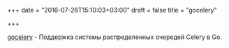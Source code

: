 +++
date = "2016-07-26T15:10:03+03:00"
draft = false
title = "gocelery"

+++

<p><a href="https://github.com/shicky/gocelery">gocelery</a>&nbsp;- Поддержка системы распределенных очередей Celery в Go.</p>

